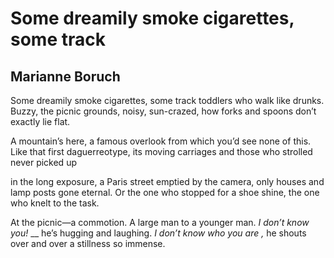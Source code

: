 # Some dreamily smoke cigarettes, some track
## Marianne Boruch
Some dreamily smoke cigarettes, some track
toddlers who walk like drunks. Buzzy,
the picnic grounds, noisy, sun-crazed, how
forks and spoons don’t exactly lie flat.

A mountain’s here, a famous overlook
from which you’d see none of this. Like that
first daguerreotype, its moving carriages
and those who strolled never picked up

in the long exposure, a Paris street emptied
by the camera, only houses and lamp posts
gone eternal. Or the one who stopped
for a shoe shine, the one who knelt to the task.

At the picnic—a commotion. A large man
to a younger man. _I don’t know you!_ __ he’s hugging
and laughing. _I don’t know who you are_ _,_
he shouts over and over a stillness so immense.
